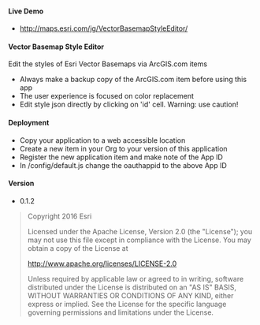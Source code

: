 
#### Live Demo
- http://maps.esri.com/jg/VectorBasemapStyleEditor/ 

#### Vector Basemap Style Editor
Edit the styles of Esri Vector Basemaps via ArcGIS.com items
- Always make a backup copy of the ArcGIS.com item before using this app
- The user experience is focused on color replacement
- Edit style json directly by clicking on 'id' cell. Warning: use caution!

#### Deployment
- Copy your application to a web accessible location
- Create a new item in your Org to your version of this application
- Register the new application item and make note of the App ID
- In /config/default.js change the oauthappid to the above App ID

#### Version
- 0.1.2

> Copyright 2016 Esri
>
> Licensed under the Apache License, Version 2.0 (the "License");
> you may not use this file except in compliance with the License.
> You may obtain a copy of the License at
>
>   http://www.apache.org/licenses/LICENSE-2.0
>
> Unless required by applicable law or agreed to in writing, software
> distributed under the License is distributed on an "AS IS" BASIS,
> WITHOUT WARRANTIES OR CONDITIONS OF ANY KIND, either express or implied.
> See the License for the specific language governing permissions and
> limitations under the License.
